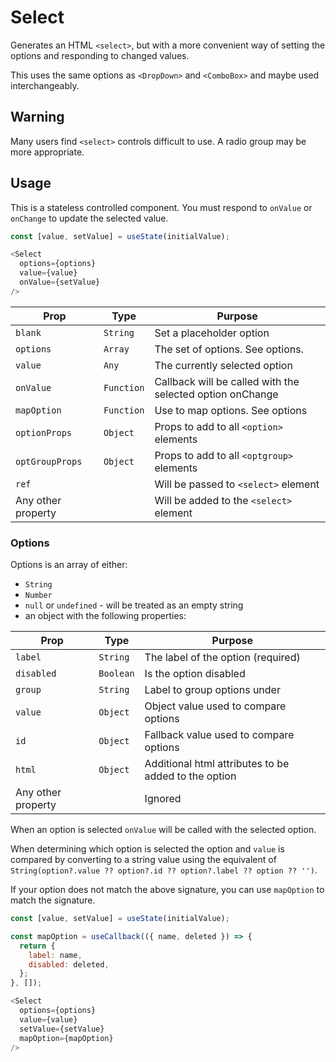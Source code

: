 # Select

Generates an HTML `<select>`, but with a more convenient way of setting the options and responding to changed values.

This uses the same options as `<DropDown>` and `<ComboBox>` and maybe used interchangeably.

## Warning

Many users find `<select>` controls difficult to use.  A radio group may be more appropriate.

## Usage

This is a stateless controlled component.  You must respond to `onValue` or `onChange` to update the selected value.

```js
const [value, setValue] = useState(initialValue);

<Select
  options={options}
  value={value}
  onValue={setValue}
/>
```

| Prop               | Type       | Purpose                                                   |
| ----               | ----       | ----                                                      |
| `blank`            | `String`   | Set a placeholder option                                  |
| `options`          | `Array`    | The set of options.  See options.                         |
| `value`            | `Any`      | The currently selected option                             |
| `onValue`          | `Function` | Callback will be called with the selected option onChange |
| `mapOption`        | `Function` | Use to map options. See options                           |
| `optionProps`      | `Object`   | Props to add to all `<option>` elements                   |
| `optGroupProps`    | `Object`   | Props to add to all `<optgroup>` elements                 |
| `ref`              |            | Will be passed to `<select>` element                      |
| Any other property |            | Will be added to the `<select>` element                   |

### Options

Options is an array of either:

- `String`
- `Number`
- `null` or `undefined` - will be treated as an empty string
- an object with the following properties:

| Prop               | Type      | Purpose                                              |
| ----               | ----      | ----                                                 |
| `label`            | `String`  | The label of the option (required)                   |
| `disabled`         | `Boolean` | Is the option disabled                               |
| `group`            | `String`  | Label to group options under                         |
| `value`            | `Object`  | Object value used to compare options                 |
| `id`               | `Object`  | Fallback value used to compare options               |
| `html`             | `Object`  | Additional html attributes to be added to the option |
| Any other property |           | Ignored                                              |

When an option is selected `onValue` will be called with the selected option.

When determining which option is selected the option and `value` is compared
by converting to a string value using the equivalent of
`String(option?.value ?? option?.id ?? option?.label ?? option ?? '')`.

If your option does not match the above signature, you can use `mapOption` to match the signature.

```js
const [value, setValue] = useState(initialValue);

const mapOption = useCallback(({ name, deleted }) => {
  return {
    label: name,
    disabled: deleted,
  };
}, []);

<Select
  options={options}
  value={value}
  setValue={setValue}
  mapOption={mapOption}
/>
```

